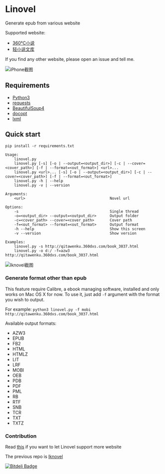 # Linovel

Generate epub from various website

Supported website:

- [360℃小说](http://www.360dxs.com)
- [轻小说文库](http://www.wenku8.com)

 If you find any other website, please open an issue and tell me.

![iPhone截图][image-1]

## Requirements

- [Python3][1]
- [requests][2]
- [BeautifulSoup4][3]
- [docopt][4]
- [lxml][5]

## Quick start
`pip install -r requirements.txt`

	Usage:
	    linovel.py
	    linovel.py [-s] [-o | --output=<output_dir>] [-c | --cover=<cover_path>] [-f | --format=<out_format>] <url>...
	    linovel.py <url>... [-s] [-o | --output=<output_dir>] [-c | --cover=<cover_path>] [-f | --format=<out_format>]
	    linovel.py -h | --help
	    linovel.py -v | --version
	
	Arguments:
	    <url>                                      Novel url
	
	Options:
	    -s                                         Single thread
	    -o=<output_dir> --output=<output_dir>      Output folder
	    -c=<cover_path> --cover=<cover_path>       Cover path
	    -f=<out_format> --format=<out_format>      Output format
	    -h --help                                  Show this screen
	    -v --version                               Show version
	
	Examples:
	    linovel.py -s http://qitawenku.360dxs.com/book_3037.html
	    linovel.py -o d:/ -f=azw3 http://qitawenku.360dxs.com/book_3037.html
![lknovel截图][image-2]

### Generate format other than epub
This feature require Calibre, a ebook managing software, installed and only works on Mac OS X for now. To use it, just add `-f` argument with the format you wish to output.

For example:
`python3 linovel.py -f mobi http://qitawenku.360dxs.com/book_3037.html`

Available output formats:
* AZW3
* EPUB
* FB2
* HTML
* HTMLZ
* LIT
* LRF
* MOBI
* OEB
* PDB
* PDF
* PML
* RB
* RTF
* SNB
* TCR
* TXT
* TXTZ

### Contribution

Read [this](https://github.com/bebound/linovel/blob/master/CONTRIBUTION.md) if you want to let Linovel support more website


The previous repo is [lknovel][6]

[![Bitdeli Badge][image-3]][7]

[1]:	http://www.python.org/getit/
[2]:	http://docs.python-requests.org/en/latest/
[3]:	http://www.crummy.com/software/BeautifulSoup/
[4]:	https://github.com/docopt/docopt
[5]:	http://lxml.de
[6]:	https://github.com/bebound/lknovel
[7]:	https://bitdeli.com/free "Bitdeli Badge"

[image-1]:	https://raw.github.com/bebound/linovel/master/screenShot/total.png
[image-2]:	https://raw.github.com/bebound/linovel/master/screenShot/2.png
[image-3]:	https://d2weczhvl823v0.cloudfront.net/bebound/lknovel/trend.png
